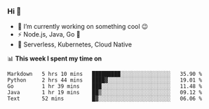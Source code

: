 ### Hi 👋

<!--
**nodejh/nodejh** is a ✨ _special_ ✨ repository because its `README.md` (this file) appears on your GitHub profile.

Here are some ideas to get you started:

- 🔭 I’m currently working on ...
- 🌱 I’m currently learning ...
- 👯 I’m looking to collaborate on ...
- 🤔 I’m looking for help with ...
- 💬 Ask me about ...
- 📫 How to reach me: ...
- 😄 Pronouns: ...
- ⚡ Fun fact: ...
-->

- 🔭 I’m currently working on something cool :wink:
- ⚡ Node.js, Java, Go :thought_balloon:
- 🤖 Serverless, Kubernetes, Cloud Native

📊 **This week I spent my time on**

<!--START_SECTION:waka-->
```text
Markdown   5 hrs 10 mins   █████████░░░░░░░░░░░░░░░░   35.90 % 
Python     2 hrs 44 mins   ████▓░░░░░░░░░░░░░░░░░░░░   19.01 % 
Go         1 hr 39 mins    ███░░░░░░░░░░░░░░░░░░░░░░   11.48 % 
Java       1 hr 19 mins    ██▒░░░░░░░░░░░░░░░░░░░░░░   09.12 % 
Text       52 mins         █▓░░░░░░░░░░░░░░░░░░░░░░░   06.06 % 
```
<!--END_SECTION:waka-->


<!--
:traffic_light: **Visitors**

![visitors](https://visitor-badge.glitch.me/badge?page_id=nodejh.nodejh)
-->
